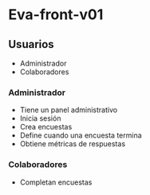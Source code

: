 # Eva-front-v01
## Usuarios
- Administrador
- Colaboradores
### Administrador
- Tiene un panel administrativo
- Inicia sesión
- Crea encuestas
- Define cuando una encuesta termina
- Obtiene métricas de respuestas
### Colaboradores
- Completan encuestas